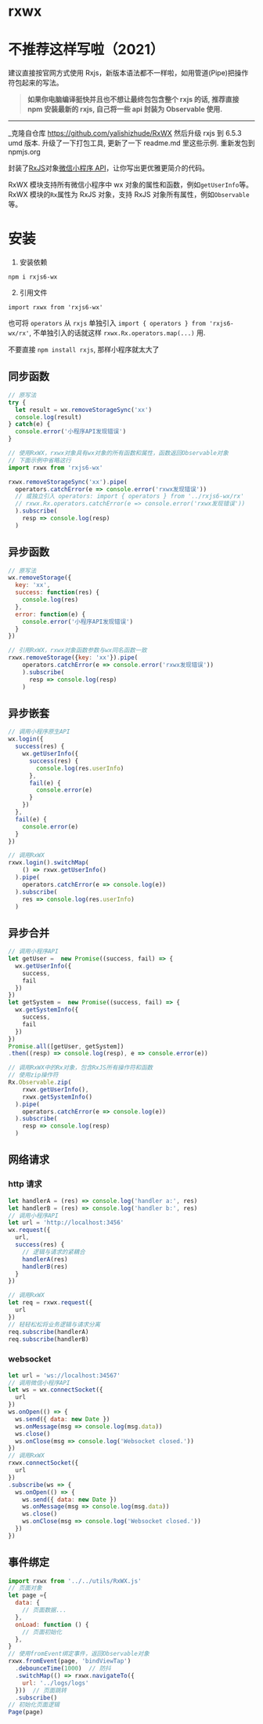 # rxwx

# 不推荐这样写啦（2021）

建议直接按官网方式使用 Rxjs，新版本语法都不一样啦，如用管道(Pipe)把操作符包起来的写法。

> **如果你电脑编译挺快并且也不想让最终包包含整个 rxjs 的话, 推荐直接 npm 安装最新的 rxjs, 自己将一些 api 封装为 Observable 使用.**

---

_克隆自仓库 https://github.com/yalishizhude/RxWX 然后升级 rxjs 到 6.5.3 umd 版本. 升级了一下打包工具, 更新了一下 readme.md 里这些示例. 重新发包到 npmjs.org

封装了[RxJS](http://cn.rx.js.org/manual/overview.html)对象[微信小程序 API](https://mp.weixin.qq.com/debug/wxadoc/dev/api/)，让你写出更优雅更简介的代码。

RxWX 模块支持所有微信小程序中 wx 对象的属性和函数，例如`getUserInfo`等。
RxWX 模块的`Rx`属性为 RxJS 对象，支持 RxJS 对象所有属性，例如`Observable`等。

# 安装

1. 安装依赖

`npm i rxjs6-wx`

2. 引用文件

`import rxwx from 'rxjs6-wx'`

也可将 `operators` 从 `rxjs` 单独引入 `import { operators } from 'rxjs6-wx/rx'`, 不单独引入的话就这样 `rxwx.Rx.operators.map(...)` 用.

不要直接 `npm install rxjs`, 那样小程序就太大了

## 同步函数

```js
// 原写法
try {
  let result = wx.removeStorageSync('xx')
  console.log(result)
} catch(e) {
  console.error('小程序API发现错误')
}

// 使用RxWX，rxwx对象具有wx对象的所有函数和属性，函数返回Observable对象
// 下面示例中省略这行
import rxwx from 'rxjs6-wx'

rxwx.removeStorageSync('xx').pipe(
  operators.catchError(e => console.error('rxwx发现错误'))
  // 或独立引入 operators: import { operators } from '../rxjs6-wx/rx'
  // rxwx.Rx.operators.catchError(e => console.error('rxwx发现错误'))
  ).subscribe(
    resp => console.log(resp)
  )
```

## 异步函数

```js
// 原写法
wx.removeStorage({
  key: 'xx',
  success: function(res) {
    console.log(res)
  },
  error: function(e) {
    console.error('小程序API发现错误')
  }
})

// 引用RxWX，rxwx对象函数参数与wx同名函数一致
rxwx.removeStorage({key: 'xx'}).pipe(
    operators.catchError(e => console.error('rxwx发现错误'))
    ).subscribe(
      resp => console.log(resp)
    )
```

## 异步嵌套

```js
// 调用小程序原生API
wx.login({
  success(res) {
    wx.getUserInfo({
      success(res) {
        console.log(res.userInfo)
      },
      fail(e) {
        console.error(e)
      }
    })
  },
  fail(e) {
    console.error(e)
  }
})

// 调用RxWX
rxwx.login().switchMap(
    () => rxwx.getUserInfo()
  ).pipe(
    operators.catchError(e => console.log(e))
  ).subscribe(
    res => console.log(res.userInfo)
  )
```

## 异步合并

```js
// 调用小程序API
let getUser =  new Promise((success, fail) => {
  wx.getUserInfo({
    success,
    fail
  })
})
let getSystem =  new Promise((success, fail) => {
  wx.getSystemInfo({
    success,
    fail
  })
})
Promise.all([getUser, getSystem])
.then((resp) => console.log(resp), e => console.error(e))

// 调用RxWX中的Rx对象，包含RxJS所有操作符和函数
// 使用zip操作符
Rx.Observable.zip(
    rxwx.getUserInfo(),
    rxwx.getSystemInfo()
  ).pipe(
    operators.catchError(e => console.log(e))
  ).subscribe(
    resp => console.log(resp)
  )
```

## 网络请求

### http 请求

```js
let handlerA = (res) => console.log('handler a:', res)
let handlerB = (res) => console.log('handler b:', res)
// 调用小程序API
let url = 'http://localhost:3456'
wx.request({
  url,
  success(res) {
    // 逻辑与请求的紧耦合
    handlerA(res)
    handlerB(res)
  }
})

// 调用RxWX
let req = rxwx.request({
  url
})
// 轻轻松松将业务逻辑与请求分离
req.subscribe(handlerA)
req.subscribe(handlerB)
```

### websocket

```js
let url = 'ws://localhost:34567'
// 调用微信小程序API
let ws = wx.connectSocket({
  url
})
ws.onOpen(() => {
  ws.send({ data: new Date })
  ws.onMessage(msg => console.log(msg.data))
  ws.close()
  ws.onClose(msg => console.log('Websocket closed.'))
})
// 调用RxWX
rxwx.connectSocket({
  url
})
.subscribe(ws => {
  ws.onOpen(() => {
    ws.send({ data: new Date })
    ws.onMessage(msg => console.log(msg.data))
    ws.close()
    ws.onClose(msg => console.log('Websocket closed.'))
  })
})
```

## 事件绑定

```js
import rxwx from '../../utils/RxWX.js'
// 页面对象
let page ={
  data: {
    // 页面数据...
  },
  onLoad: function () {
    // 页面初始化
  },
}
// 使用fromEvent绑定事件，返回Observable对象
rxwx.fromEvent(page, 'bindViewTap')
  .debounceTime(1000)  // 防抖
  .switchMap(() => rxwx.navigateTo({
    url: '../logs/logs'
  }))  // 页面跳转
  .subscribe()
// 初始化页面逻辑
Page(page)
```


